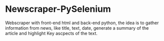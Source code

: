 # Newscraper-PySelenium
 Webscraper with front-end html and back-end python, the idea is to gather information from news, like title, text, date, generate a summary of the article and highlight Key ascpects of the text.
